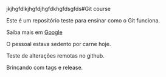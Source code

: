 jkjhgfdlkjhgfdjhgfdkhgfdsgfds#Git course

Este é um repositório teste para ensinar como o Git funciona.

Saiba mais em [Google](http://www.google.com)

O pessoal estava sedento por carne hoje.

Teste de alterações remotas no github.

Brincando com tags e release.
